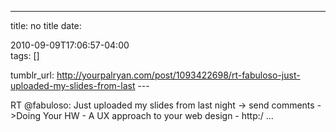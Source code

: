 ---
title: no title
date:

 2010-09-09T17:06:57-04:00  
tags:  []

tumblr_url:
http://yourpalryan.com/post/1093422698/rt-fabuloso-just-uploaded-my-slides-from-last
\-\--

RT \@fabuloso: Just uploaded my slides from last night -\> send comments
-\>Doing Your HW - A UX approach to your web design - http:/ ...
